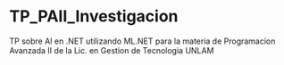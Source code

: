 # TP_PAII_Investigacion
TP sobre AI en .NET utilizando ML.NET para la materia de Programacion Avanzada II de la Lic. en Gestion de Tecnologia UNLAM
